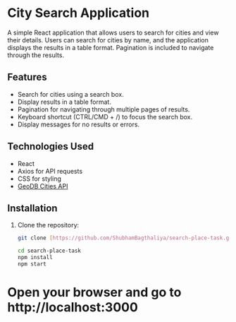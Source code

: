 # City Search Application

A simple React application that allows users to search for cities and view their details. Users can search for cities by name, and the application displays the results in a table format. Pagination is included to navigate through the results.

## Features

- Search for cities using a search box.
- Display results in a table format.
- Pagination for navigating through multiple pages of results.
- Keyboard shortcut (CTRL/CMD + /) to focus the search box.
- Display messages for no results or errors.

## Technologies Used

- React
- Axios for API requests
- CSS for styling
- [GeoDB Cities API](https://rapidapi.com/wftgeoapi/api/geodb-cities)

## Installation

1. Clone the repository:
   ```bash
   git clone [https://github.com/ShubhamBagthaliya/search-place-task.git](https://github.com/Shubhamdev99/solvative-task-search-places.git)

   cd search-place-task
   npm install
   npm start

# Open your browser and go to http://localhost:3000
